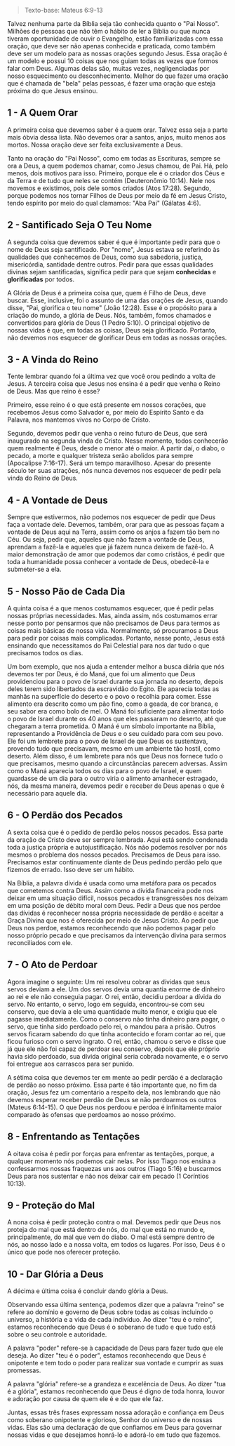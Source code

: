 > Texto-base: Mateus 6:9-13

Talvez nenhuma parte da Bíblia seja tão conhecida quanto o "Pai Nosso". Milhões de pessoas que não têm o hábito de ler a Bíblia ou que nunca tiveram oportunidade de ouvir o Evangelho, estão familiarizadas com essa oração, que deve ser não apenas conhecida e praticada, como também deve ser um modelo para as nossas orações segundo Jesus. Essa oração é um modelo e possui 10 coisas que nos guiam todas as vezes que formos falar com Deus. Algumas delas são, muitas vezes, negligenciadas por nosso esquecimento ou desconhecimento. Melhor do que fazer uma oração que é chamada de "bela" pelas pessoas, é fazer uma oração que esteja próxima do que Jesus ensinou.
## 1 - A Quem Orar
A primeira coisa que devemos saber é a quem orar. Talvez essa seja a parte mais óbvia dessa lista. Não devemos orar a santos, anjos, muito menos aos mortos. Nossa oração deve ser feita exclusivamente a Deus.

Tanto na oração do "Pai Nosso", como em todas as Escrituras, sempre se ora a Deus, a quem podemos chamar, como Jesus chamou, de Pai. Há, pelo menos, dois motivos para isso. Primeiro, porque ele é o criador dos Céus e da Terra e de tudo que neles se contém (Deuteronômio 10:14). Nele nos movemos e existimos, pois dele somos criados (Atos 17:28). Segundo, porque podemos nos tornar Filhos de Deus por meio da fé em Jesus Cristo, tendo espírito por meio do qual clamamos: "Aba Pai" (Gálatas 4:6).
## 2 - Santificado Seja O Teu Nome
A segunda coisa que devemos saber é que é importante pedir para que o nome de Deus seja santificado. Por "nome", Jesus estava se referindo às qualidades que conhecemos de Deus, como sua sabedoria, justiça, misericórdia, santidade dentre outros. Pedir para que essas qualidades divinas sejam santificadas, significa pedir para que sejam **conhecidas** e **glorificadas** por todos.

A Glória de Deus é a primeira coisa que, quem é Filho de Deus, deve buscar. Esse, inclusive, foi o assunto de uma das orações de Jesus, quando disse, "Pai, glorifica o teu nome" (João 12:28). Esse é o propósito para a criação do mundo, a glória de Deus. Nós, também, fomos chamados e convertidos para glória de Deus (1 Pedro 5:10). O principal objetivo de nossas vidas é que, em todas as coisas, Deus seja glorificado. Portanto, não devemos nos esquecer de glorificar Deus em todas as nossas orações.
## 3 - A Vinda do Reino
Tente lembrar quando foi a última vez que você orou pedindo a volta de Jesus. A terceira coisa que Jesus nos ensina é a pedir que venha o Reino de Deus. Mas que reino é esse?

Primeiro, esse reino é o que está presente em nossos corações, que recebemos Jesus como Salvador e, por meio do Espírito Santo e da Palavra, nos mantemos vivos no Corpo de Cristo.

Segundo, devemos pedir que venha o reino futuro de Deus, que será inaugurado na segunda vinda de Cristo. Nesse momento, todos conhecerão quem realmente é Deus, desde o menor até o maior. A partir daí, o diabo, o pecado, a morte e qualquer tristeza serão abolidos para sempre (Apocalipse 7:16-17). Será um tempo maravilhoso. Apesar do presente século ter suas atrações, nós nunca devemos nos esquecer de pedir pela vinda do Reino de Deus.
## 4 - A Vontade de Deus
Sempre que estivermos, não podemos nos esquecer de pedir que Deus faça a vontade dele. Devemos, também, orar para que as pessoas façam a vontade de Deus aqui na Terra, assim como os anjos a fazem tão bem no Céu. Ou seja, pedir que, aqueles que não fazem a vontade de Deus, aprendam a fazê-la e aqueles que já fazem nunca deixem de fazê-lo. A maior demonstração de amor que podemos dar como cristãos, é pedir que toda a humanidade possa conhecer a vontade de Deus, obedecê-la e submeter-se a ela.
## 5 - Nosso Pão de Cada Dia
A quinta coisa é a que menos costumamos esquecer, que é pedir pelas nossas próprias necessidades. Mas, ainda assim, nós costumamos errar nesse ponto por pensarmos que não precisamos de Deus para termos as coisas mais básicas de nossa vida. Normalmente, só procuramos a Deus para pedir por coisas mais complicadas. Portanto, nesse ponto, Jesus está ensinando que necessitamos do Pai Celestial para nos dar tudo o que precisamos todos os dias.

Um bom exemplo, que nos ajuda a entender melhor a busca diária que nós devemos ter por Deus, é do Maná, que foi um alimento que Deus providenciou para o povo de Israel durante sua jornada no deserto, depois deles terem sido libertados da escravidão do Egito. Ele aparecia todas as manhãs na superfície do deserto e o povo o recolhia para comer. Esse alimento era descrito como um pão fino, como a geada, de cor branca, e seu sabor era como bolo de mel. O Maná foi suficiente para alimentar todo o povo de Israel durante os 40 anos que eles passaram no deserto, até que chegaram a terra prometida. O Maná é um símbolo importante na Bíblia, representando a Providência de Deus e o seu cuidado para com seu povo. Ele foi um lembrete para o povo de Israel de que Deus os sustentava, provendo tudo que precisavam, mesmo em um ambiente tão hostil, como deserto. Além disso, é um lembrete para nós que Deus nos fornece tudo o que precisamos, mesmo quando a circunstâncias parecem adversas. Assim como o Maná aparecia todos os dias para o povo de Israel, e quem guardasse de um dia para o outro viria o alimento amanhecer estragado, nós, da mesma maneira, devemos pedir e receber de Deus apenas o que é necessário para aquele dia.
## 6 - O Perdão dos Pecados
A sexta coisa que  é o pedido de perdão pelos nossos pecados. Essa parte da oração de Cristo deve ser sempre lembrada. Aqui está sendo condenada toda a justiça própria e autojustificação. Nós não podemos resolver por nós mesmos o problema dos nossos pecados. Precisamos de Deus para isso. Precisamos estar continuamente diante de Deus pedindo perdão pelo que fizemos de errado. Isso deve ser um hábito.

Na Bíblia, a palavra dívida é usada como uma metáfora para os pecados que cometemos contra Deus. Assim como a dívida financeira pode nos deixar em uma situação difícil, nossos pecados e transgressões nos deixam em uma posição de débito moral com Deus. Pedir a Deus que nos perdoe das dívidas é reconhecer nossa própria necessidade de perdão e aceitar a Graça Divina que nos é oferecida por meio de Jesus Cristo. Ao pedir que Deus nos perdoe, estamos reconhecendo que não podemos pagar pelo nosso próprio pecado e que precisamos da intervenção divina para sermos reconciliados com ele.
## 7 - O Ato de Perdoar
Agora imagine o seguinte: Um rei resolveu cobrar as dívidas que seus servos deviam a ele. Um dos servos devia uma quantia enorme de dinheiro ao rei e ele não conseguia pagar. O rei, então, decidiu perdoar a dívida do servo. No entanto, o servo, logo em seguida, encontrou-se com seu conservo, que devia a ele uma quantidade muito menor, e exigiu que ele pagasse imediatamente. Como o conservo não tinha dinheiro para pagar, o servo, que tinha sido perdoado pelo rei, o mandou para a prisão. Outros servos ficaram sabendo do que tinha acontecido e foram contar ao rei, que ficou furioso com o servo ingrato. O rei, então, chamou o servo e disse que já que ele não foi capaz de perdoar seu conservo, depois que ele próprio havia sido perdoado, sua dívida original seria cobrada novamente, e o servo foi entregue aos carrascos para ser punido.

A sétima coisa que devemos ter em mente ao pedir perdão é a declaração de perdão ao nosso próximo. Essa parte é tão importante que, no fim da oração, Jesus fez um comentário a respeito dela, nos lembrando que não devemos esperar receber perdão de Deus se não perdoarmos os outros (Mateus 6:14-15). O que Deus nos perdoou e perdoa é infinitamente maior comparado às ofensas que perdoamos ao nosso próximo.
## 8 - Enfrentando as Tentações
A oitava coisa é pedir por forças para enfrentar as tentações, porque, a qualquer momento nós podemos cair nelas. Por isso Tiago nos ensina a confessarmos nossas fraquezas uns aos outros (Tiago 5:16) e buscarmos Deus para nos sustentar e não nos deixar cair em pecado (1 Coríntios 10:13).
## 9 - Proteção do Mal
A nona coisa é pedir proteção contra o mal. Devemos pedir que Deus nos proteja do mal que está dentro de nós, do mal que está no mundo e, principalmente, do mal que vem do diabo. O mal está sempre dentro de nós, ao nosso lado e a nossa volta, em todos os lugares. Por isso, Deus é o único que pode nos oferecer proteção.
## 10 - Dar Glória a Deus
A décima e última coisa é concluir dando glória a Deus. 

Observando essa última sentença, podemos dizer que a palavra "reino" se refere ao domínio e governo de Deus sobre todas as coisas incluindo o universo, a história e a vida de cada indivíduo. Ao dizer "teu é o reino", estamos reconhecendo que Deus é o soberano de tudo e que tudo está sobre o seu controle e autoridade.

A palavra "poder" refere-se à capacidade de Deus para fazer tudo que ele deseja. Ao dizer "teu é o poder", estamos reconhecendo que Deus é onipotente e tem todo o poder para realizar sua vontade e cumprir as suas promessas.

A palavra "glória" refere-se a grandeza e excelência de Deus. Ao dizer "tua é a glória", estamos reconhecendo que Deus é digno de toda honra, louvor e adoração por causa de quem ele é e do que ele faz.

Juntas, essas três frases expressam nossa adoração e confiança em Deus como soberano onipotente e glorioso, Senhor do universo e de nossas vidas. Elas são uma declaração de que confiamos em Deus para governar nossas vidas e que desejamos honrá-lo e adorá-lo em tudo que fazemos.